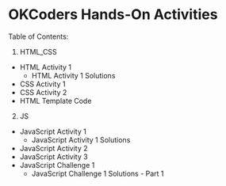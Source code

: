 OKCoders Hands-On Activities
============================

Table of Contents:

1. HTML_CSS
  * HTML Activity 1
    * HTML Activity 1 Solutions
  * CSS Activity 1
  * CSS Activity 2
  * HTML Template Code
2. JS
  * JavaScript Activity 1
    * JavaScript Activity 1 Solutions
  * JavaScript Activity 2
  * JavaScript Activity 3
  * JavaScript Challenge 1
    * JavaScript Challenge 1 Solutions - Part 1